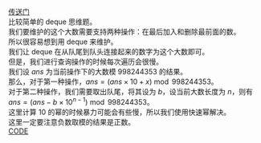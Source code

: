 [传送门](https://www.luogu.com.cn/problem/AT_abc298_d)        
比较简单的 deque 思维题。       
我们要维护的这个大数需要支持两种操作：在最后加入和删除最前面的数。          
所以很容易想到用 deque 来维护。               
我们让 deque 在从队尾到队头连接起来的数字为这个大数即可。          
但是，我们进行查询操作的时候每次遍历会很慢。     
我们设 $ans$ 为当前操作下的大数模 $998244353$ 的结果。        
那么，对于第一种操作，$ans=(ans\times10+x)\bmod 998244353$。       
对于第二种操作，我们需要取出队尾，将其设为 $b$，设当前大数长度为 $n$，则有 $ans=(ans-b\times10^{n-1})\bmod 998244353$。         
这里计算 $10$ 的幂的时候暴力可能会有些慢，所以我们使用快速幂解决。         
这里一定要注意负数取模的结果是正数。                
[CODE](https://www.luogu.com.cn/paste/pg0noo43)